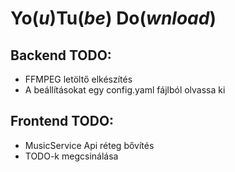 # **Yo**(_u_)**Tu**(_be_) **Do**(_wnload_)

## Backend TODO:
- FFMPEG letöltő elkészítés
- A beállításokat egy config.yaml fájlból olvassa ki

## Frontend TODO:
- MusicService Api réteg bővítés
- TODO-k megcsinálása
